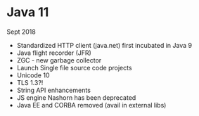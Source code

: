 # Java 11

Sept 2018

* Standardized HTTP client (java.net) first incubated in Java 9
* Java flight recorder (JFR)
* ZGC - new garbage collector
* Launch Single file source code projects
* Unicode 10
* TLS 1.3?!
* String API enhancements
* JS engine Nashorn has been deprecated
* Java EE and CORBA removed (avail in external libs)

